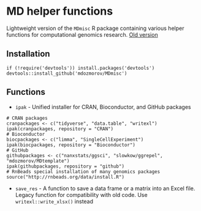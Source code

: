 # MD helper functions

Lightweight version of the `MDmisc` R package containing various helper functions for computational genomics research. [Old version](https://github.com/mdozmorov/MDgenomerunner)

## Installation

```
if (!require('devtools')) install.packages('devtools')
devtools::install_github('mdozmorov/MDmisc')
```

## Functions

- `ipak` - Unified installer for CRAN, Bioconductor, and GitHub packages
```
# CRAN packages
cranpackages <- c("tidyverse", "data.table", "writexl")
ipak(cranpackages, repository = "CRAN")
# Bioconductor
biocpackages <- c("limma", "SingleCellExperiment")
ipak(biocpackages, repository = "Bioconductor")
# GitHub
githubpackages <- c("nanxstats/ggsci", "slowkow/ggrepel", "mdozmorov/MDtemplate")
ipak(githubpackages, repository = "github")
# RnBeads special installation of many genomics packages
source("http://rnbeads.org/data/install.R")
```

- `save_res` - A function to save a data frame or a matrix into an Excel file. Legacy function for compatibility with old code. Use `writexl::write_xlsx()` instead

